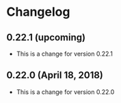 # Changelog


## 0.22.1 (upcoming)

* This is a change for version 0.22.1

## 0.22.0 (April 18, 2018)

* This is a change for version 0.22.0

